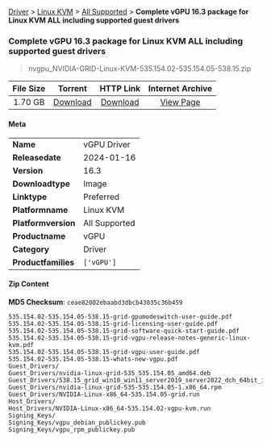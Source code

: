 
[Driver](/README.md)  >  [Linux KVM](/index/Driver/Linux_KVM.md)  >  [All Supported](/index/Driver/Linux_KVM/All_Supported.md)  >  **Complete vGPU 16.3 package for Linux KVM ALL including supported guest drivers**


###    Complete vGPU 16.3 package for Linux KVM ALL including supported guest drivers

> nvgpu_NVIDIA-GRID-Linux-KVM-535.154.02-535.154.05-538.15.zip   


| **File Size** | **Torrent**  | **HTTP Link** | **Internet Archive** |
|:-------------:|:------------:|:-------------:|:--------------------:|
| 1.70 GB |  [Download](https://archive.org/download/nvgpu_NVIDIA-GRID-Linux-KVM-535.154.02-535.154.05-538.15.zip/nvgpu_NVIDIA-GRID-Linux-KVM-535.154.02-535.154.05-538.15.zip_archive.torrent)       | [Download](https://archive.org/compress/nvgpu_NVIDIA-GRID-Linux-KVM-535.154.02-535.154.05-538.15.zip) | [View Page](https://archive.org/details/nvgpu_NVIDIA-GRID-Linux-KVM-535.154.02-535.154.05-538.15.zip)       |

#### Meta

<table>
<tr><td><strong>Name</strong></td><td>vGPU Driver</td></tr>
<tr><td><strong>Releasedate</strong></td><td>2024-01-16</td></tr>
<tr><td><strong>Version</strong></td><td>16.3</td></tr>
<tr><td><strong>Downloadtype</strong></td><td>Image</td></tr>
<tr><td><strong>Linktype</strong></td><td>Preferred</td></tr>
<tr><td><strong>Platformname</strong></td><td>Linux KVM</td></tr>
<tr><td><strong>Platformversion</strong></td><td>All Supported</td></tr>
<tr><td><strong>Productname</strong></td><td>vGPU</td></tr>
<tr><td><strong>Category</strong></td><td>Driver</td></tr>
<tr><td><strong>Productfamilies</strong></td><td><code>['vGPU']</code></td></tr>
</table>

#### Zip Content

**MD5 Checksum**: `ceae82002ebaabd3dbcb43035c36b459`

```text
535.154.02-535.154.05-538.15-grid-gpumodeswitch-user-guide.pdf
535.154.02-535.154.05-538.15-grid-licensing-user-guide.pdf
535.154.02-535.154.05-538.15-grid-software-quick-start-guide.pdf
535.154.02-535.154.05-538.15-grid-vgpu-release-notes-generic-linux-kvm.pdf
535.154.02-535.154.05-538.15-grid-vgpu-user-guide.pdf
535.154.02-535.154.05-538.15-whats-new-vgpu.pdf
Guest_Drivers/
Guest_Drivers/nvidia-linux-grid-535_535.154.05_amd64.deb
Guest_Drivers/538.15_grid_win10_win11_server2019_server2022_dch_64bit_international.exe
Guest_Drivers/nvidia-linux-grid-535-535.154.05-1.x86_64.rpm
Guest_Drivers/NVIDIA-Linux-x86_64-535.154.05-grid.run
Host_Drivers/
Host_Drivers/NVIDIA-Linux-x86_64-535.154.02-vgpu-kvm.run
Signing_Keys/
Signing_Keys/vgpu_debian_publickey.pub
Signing_Keys/vgpu_rpm_publickey.pub
```